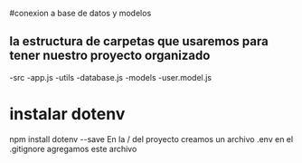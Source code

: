 #conexion a base de datos y  modelos

## la estructura de carpetas que usaremos para tener nuestro proyecto organizado 

-src
  -app.js
  -utils
    -database.js
  -models
   -user.model.js


# instalar dotenv
  npm install dotenv --save
  En la / del proyecto creamos un archivo .env
  en el .gitignore agregamos este archivo